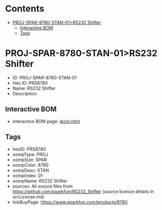 



Contents
========

* [PROJ-SPAR-8780-STAN-01>RS232 Shifter](#proj-spar-8780-stan-01rs232-shifter)
	* [Interactive BOM](#interactive-bom)
	* [Tags](#tags)

# PROJ-SPAR-8780-STAN-01>RS232 Shifter

- ID: PROJ-SPAR-8780-STAN-01
- Hex ID: PRS8780
- Name: RS232 Shifter
- Description: 

## Interactive BOM

- Interactive BOM page: [ibom.html](kicad/bom/ibom.html)

## Tags

- hexID: PRS8780
- oompType: PROJ
- oompSize: SPAR
- oompColor: 8780
- oompDesc: STAN
- oompIndex: 01
- oompName: RS232 Shifter
- sources: All source files from https://github.com/sparkfun/RS232_Shifter (source licence details in srcLicense.md)
- linkBuyPage: https://www.sparkfun.com/products/8780
